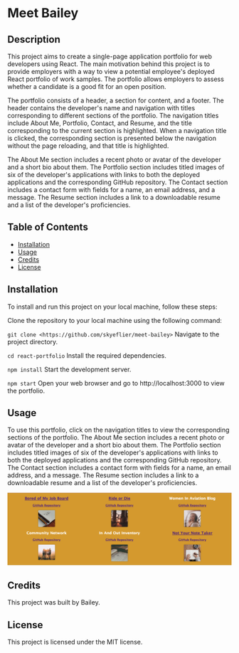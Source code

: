 # Meet Bailey
## Description
This project aims to create a single-page application portfolio for web developers using React. The main motivation behind this project is to provide employers with a way to view a potential employee's deployed React portfolio of work samples. The portfolio allows employers to assess whether a candidate is a good fit for an open position.

The portfolio consists of a header, a section for content, and a footer. The header contains the developer's name and navigation with titles corresponding to different sections of the portfolio. The navigation titles include About Me, Portfolio, Contact, and Resume, and the title corresponding to the current section is highlighted. When a navigation title is clicked, the corresponding section is presented below the navigation without the page reloading, and that title is highlighted.

The About Me section includes a recent photo or avatar of the developer and a short bio about them. The Portfolio section includes titled images of six of the developer's applications with links to both the deployed applications and the corresponding GitHub repository. The Contact section includes a contact form with fields for a name, an email address, and a message. The Resume section includes a link to a downloadable resume and a list of the developer's proficiencies.

## Table of Contents

- [Installation](#installation)
- [Usage](#usage)
- [Credits](#credits)
- [License](#license)

## Installation
To install and run this project on your local machine, follow these steps:

Clone the repository to your local machine using the following command:

`git clone <https://github.com/skyeflier/meet-bailey>`
Navigate to the project directory.

`cd react-portfolio`
Install the required dependencies.

`npm install`
Start the development server.

`npm start`
Open your web browser and go to http://localhost:3000 to view the portfolio.

## Usage
To use this portfolio, click on the navigation titles to view the corresponding sections of the portfolio. The About Me section includes a recent photo or avatar of the developer and a short bio about them. The Portfolio section includes titled images of six of the developer's applications with links to both the deployed applications and the corresponding GitHub repository. The Contact section includes a contact form with fields for a name, an email address, and a message. The Resume section includes a link to a downloadable resume and a list of the developer's proficiencies.

![screenshot](./public/screenshot.png)

## Credits
This project was built by Bailey.

## License
This project is licensed under the MIT license.